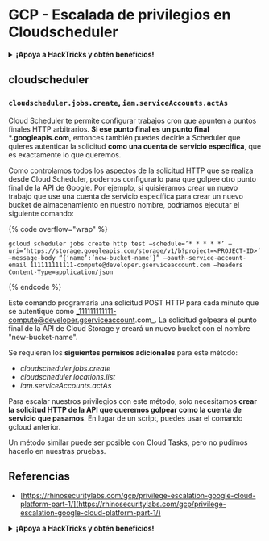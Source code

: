 # GCP - Escalada de privilegios en Cloudscheduler

<details>

<summary><strong>¡Apoya a HackTricks y obtén beneficios!</strong></summary>

* Si quieres ver a tu **empresa anunciada en HackTricks** o si quieres acceder a la **última versión de PEASS o descargar HackTricks en PDF** ¡Consulta los [**PLANES DE SUSCRIPCIÓN**](https://github.com/sponsors/carlospolop)!
* Obtén el [**oficial PEASS & HackTricks swag**](https://peass.creator-spring.com)
* Descubre [**The PEASS Family**](https://opensea.io/collection/the-peass-family), nuestra colección de exclusivos [**NFTs**](https://opensea.io/collection/the-peass-family)
* **Únete al** 💬 [**grupo de Discord**](https://discord.gg/hRep4RUj7f) o al [**grupo de telegram**](https://t.me/peass) o **sígueme** en **Twitter** 🐦 [**@carlospolopm**](https://twitter.com/carlospolopm).
* **Comparte tus trucos de hacking enviando PR a los repositorios de GitHub de** [**HackTricks**](https://github.com/carlospolop/hacktricks) y [**HackTricks Cloud**](https://github.com/carlospolop/hacktricks-cloud).

</details>

## cloudscheduler

### `cloudscheduler.jobs.create`, `iam.serviceAccounts.actAs`

Cloud Scheduler te permite configurar trabajos cron que apunten a puntos finales HTTP arbitrarios. **Si ese punto final es un punto final \*.googleapis.com**, entonces también puedes decirle a Scheduler que quieres autenticar la solicitud **como una cuenta de servicio específica**, que es exactamente lo que queremos.

Como controlamos todos los aspectos de la solicitud HTTP que se realiza desde Cloud Scheduler, podemos configurarlo para que golpee otro punto final de la API de Google. Por ejemplo, si quisiéramos crear un nuevo trabajo que use una cuenta de servicio específica para crear un nuevo bucket de almacenamiento en nuestro nombre, podríamos ejecutar el siguiente comando:

{% code overflow="wrap" %}
```
gcloud scheduler jobs create http test –schedule=’* * * * *’ –uri=’https://storage.googleapis.com/storage/v1/b?project=<PROJECT-ID>’ –message-body “{‘name’:’new-bucket-name’}” –oauth-service-account-email 111111111111-compute@developer.gserviceaccount.com –headers Content-Type=application/json
```
{% endcode %}

Este comando programaría una solicitud POST HTTP para cada minuto que se autentique como _111111111111-compute@developer.gserviceaccount.com_. La solicitud golpeará el punto final de la API de Cloud Storage y creará un nuevo bucket con el nombre "new-bucket-name".

Se requieren los **siguientes permisos adicionales** para este método:

* _cloudscheduler.jobs.create_
* _cloudscheduler.locations.list_
* _iam.serviceAccounts.actAs_

Para escalar nuestros privilegios con este método, solo necesitamos **crear la solicitud HTTP de la API que queremos golpear como la cuenta de servicio que pasamos**. En lugar de un script, puedes usar el comando gcloud anterior.

Un método similar puede ser posible con Cloud Tasks, pero no pudimos hacerlo en nuestras pruebas.

## Referencias

* [https://rhinosecuritylabs.com/gcp/privilege-escalation-google-cloud-platform-part-1/](https://rhinosecuritylabs.com/gcp/privilege-escalation-google-cloud-platform-part-1/)

<details>

<summary><strong>¡Apoya a HackTricks y obtén beneficios!</strong></summary>

* Si quieres ver a tu **empresa anunciada en HackTricks** o si quieres acceder a la **última versión de PEASS o descargar HackTricks en PDF** ¡Consulta los [**PLANES DE SUSCRIPCIÓN**](https://github.com/sponsors/carlospolop)!
* Obtén el [**oficial PEASS & HackTricks swag**](https://peass.creator-spring.com)
* Descubre [**The PEASS Family**](https://opensea.io/collection/the-peass-family), nuestra colección de exclusivos [**NFTs**](https://opensea.io/collection/the-peass-family)
* **Únete al** 💬 [**grupo de Discord**](https://discord.gg/hRep4RUj7f) o al [**grupo de telegram**](https://t.me/peass) o **sígueme** en **Twitter** 🐦 [**@carlospolopm**](https://twitter.com/carlospolopm).
* **Comparte tus trucos de hacking enviando PR a los repositorios de GitHub de** [**HackTricks**](https://github.com/carlospolop/hacktricks) y [**HackTricks Cloud**](https://github.com/carlospolop/hacktricks-cloud).

</details>